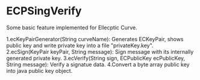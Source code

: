 # ECPSingVerify
Some basic feature implemented for Ellecptic Curve.

1.ecKeyPairGenerator(String curveName): Generates ECKeyPair, shows public key and write private key
   into a file "privateKey.key".
2.ecSign(KeyPair keyPair, String message): Sign message with its internally generated private key.
3.ecVerify(String sign, ECPublicKey ecPublicKey, String message): Verify a signatue data.
4.Convert a byte array public key into java public key object.

